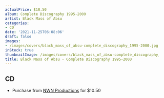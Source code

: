```yaml
---
actualPrice: $10.50
album: Complete Discography 1995-2000
artist: Black Mass of Absu
categories:
- CD
date: '2021-11-25T06:08:06'
draft: false
images:
- /images/covers/black_mass_of_absu-complete_discography_1995-2000.jpg
inStock: true
thumbnailImage: /images/covers/black_mass_of_absu-complete_discography_1995-2000-thumb.jpg
title: Black Mass of Absu - Complete Discography 1995-2000
---
```


## CD
* Purchase from [NWN Productions](http://shop.nwnprod.com/index.php?route=product/product&path=93&product_id=14501&sort=pd.name&order=ASC) for $10.50
